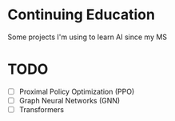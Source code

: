 # Continuing Education

Some projects I'm using to learn AI since my MS

# TODO

* [ ] Proximal Policy Optimization (PPO)
* [ ] Graph Neural Networks (GNN)
* [ ] Transformers